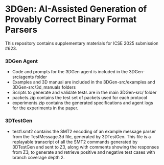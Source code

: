 # 3DGen: AI-Assisted Generation of Provably Correct Binary Format Parsers

This repository contains supplementary materials for ICSE 2025 submission #623. 

### 3DGen Agent
- Code and prompts for the 3DGen agent is included in the 3DGen-src/agents folder
- Examples and 3D manual are included in the 3DGen-src/examples and 3DGen-src/3d_manuals folders
- Scripts to generate and validate tests are in the main 3DGen-src/ folder
- packets.zip contains the test set of packets used for each protocol
- experiments.zip contains the generated specifications and agent logs for the experiments in the paper.

### 3DTestGen
- test1.smt2 contains the SMT2 encoding of an example message parser from the TestMessage.3d file, generated by 3DTestGen. This file is a replayable transcript of all the SMT2 commands generated by 3DTestGen and sent to Z3, along with comments showing the responses from Z3, to generate and retrieve positive and negative test cases with branch coverage depth 2.
